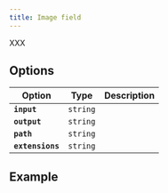 ```yaml
---
title: Image field
---
```


XXX

## Options

| Option | Type | Description |
| - | - | - |
| **`input`** | `string` |  |
| **`output`** | `string` |  |
| **`path`** | `string` |  |
| **`extensions`** | `string` |  |

## Example

```yaml

```